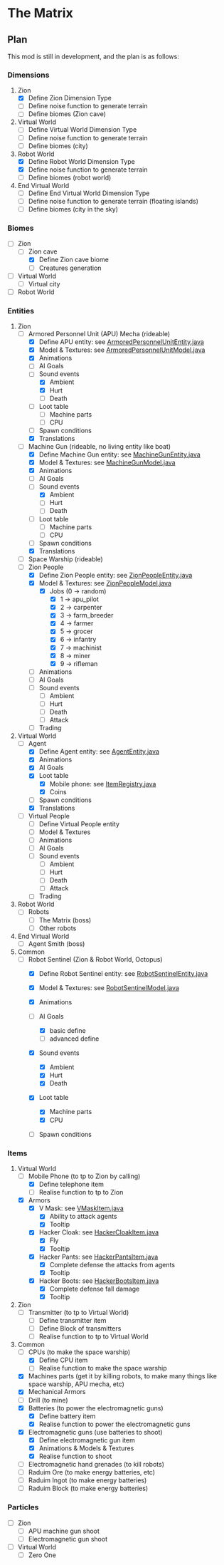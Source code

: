 # The Matrix

## Plan

This mod is still in development, and the plan is as follows:

### Dimensions

1. Zion
   - [x] Define Zion Dimension Type
   - [ ] Define noise function to generate terrain
   - [ ] Define biomes (Zion cave)

2. Virtual World
   - [ ] Define Virtual World Dimension Type
   - [ ] Define noise function to generate terrain
   - [ ] Define biomes (city)

3. Robot World
   - [x] Define Robot World Dimension Type
   - [x] Define noise function to generate terrain
   - [ ] Define biomes (robot world)

4. End Virtual World
   - [ ] Define End Virtual World Dimension Type
   - [ ] Define noise function to generate terrain (floating islands)
   - [ ] Define biomes (city in the sky)

### Biomes

- [ ] Zion
   - [ ] Zion cave
      - [x] Define Zion cave biome
      - [ ] Creatures generation
- [ ] Virtual World
   - [ ] Virtual city
- [ ] Robot World

### Entities

1. Zion
   - [ ] Armored Personnel Unit (APU) Mecha (rideable)
      - [x] Define APU entity: see [ArmoredPersonnelUnitEntity.java](src/main/java/me/jaffe2718/the_matrix/element/entity/vehicle/ArmoredPersonnelUnitEntity.java)
      - [x] Model & Textures: see [ArmoredPersonnelUnitModel.java](src/main/java/me/jaffe2718/the_matrix/client/model/entity/ArmoredPersonnelUnitModel.java)
      - [x] Animations
      - [ ] AI Goals
      - [ ] Sound events
         - [x] Ambient
         - [x] Hurt
         - [ ] Death
      - [ ] Loot table
         - [ ] Machine parts
         - [ ] CPU
      - [ ] Spawn conditions
      - [x] Translations
   - [ ] Machine Gun (rideable, no living entity like boat)
      - [x] Define Machine Gun entity: see [MachineGunEntity.java](src/main/java/me/jaffe2718/the_matrix/element/entity/vehicle/MachineGunEntity.java)
      - [x] Model & Textures: see [MachineGunModel.java](src/main/java/me/jaffe2718/the_matrix/client/model/entity/MachineGunModel.java)
      - [x] Animations
      - [ ] AI Goals
      - [ ] Sound events
         - [x] Ambient
         - [ ] Hurt
         - [ ] Death
      - [ ] Loot table
         - [ ] Machine parts
         - [ ] CPU
      - [ ] Spawn conditions
      - [x] Translations
   - [ ] Space Warship (rideable)
   - [ ] Zion People
       - [x] Define Zion People entity: see [ZionPeopleEntity.java](src/main/java/me/jaffe2718/the_matrix/element/entity/mob/ZionPeopleEntity.java)
       - [x] Model & Textures: see [ZionPeopleModel.java](src/main/java/me/jaffe2718/the_matrix/client/model/entity/ZionPeopleModel.java)
          - [x] Jobs (0 -> random)
             - [x] 1 -> apu_pilot
             - [x] 2 -> carpenter
             - [x] 3 -> farm_breeder
             - [x] 4 -> farmer
             - [x] 5 -> grocer
             - [x] 6 -> infantry
             - [x] 7 -> machinist
             - [x] 8 -> miner
             - [x] 9 -> rifleman
       - [ ] Animations
       - [ ] AI Goals
       - [ ] Sound events
          - [ ] Ambient
          - [ ] Hurt
          - [ ] Death
          - [ ] Attack
       - [ ] Trading
2. Virtual World
   - [ ] Agent
      - [x] Define Agent entity: see [AgentEntity.java](src/main/java/me/jaffe2718/the_matrix/element/entity/mob/AgentEntity.java)
      - [x] Animations
      - [x] AI Goals
      - [x] Loot table
         - [x] Mobile phone: see [ItemRegistry.java](src/main/java/me/jaffe2718/the_matrix/unit/ItemRegistry.java)
         - [x] Coins
      - [ ] Spawn conditions
      - [x] Translations
   - [ ] Virtual People
      - [ ] Define Virtual People entity
      - [ ] Model & Textures
      - [ ] Animations
      - [ ] AI Goals
      - [ ] Sound events
         - [ ] Ambient
         - [ ] Hurt
         - [ ] Death
         - [ ] Attack
      - [ ] Trading
3. Robot World
   - [ ] Robots
      - [ ] The Matrix (boss)
      - [ ] Other robots
4. End Virtual World
   - [ ] Agent Smith (boss)
5. Common
   - [ ] Robot Sentinel (Zion & Robot World, Octopus)
      - [x] Define Robot Sentinel entity: see [RobotSentinelEntity.java](src/main/java/me/jaffe2718/the_matrix/element/entity/mob/RobotSentinelEntity.java)
      - [x] Model & Textures: see [RobotSentinelModel.java](src/main/java/me/jaffe2718/the_matrix/client/model/entity/RobotSentinelModel.java)
      - [x] Animations
      - [ ] AI Goals
         - [x] basic define
         - [ ] advanced define
      - [x] Sound events
         - [x] Ambient
         - [x] Hurt
         - [x] Death
      - [x] Loot table
          - [x] Machine parts
          - [x] CPU
      - [ ] Spawn conditions


### Items

1. Virtual World
   - [ ] Mobile Phone (to tp to Zion by calling)
      - [x] Define telephone item
      - [ ] Realise function to tp to Zion
   - [x] Armors
      - [x] V Mask: see [VMaskItem.java](src/main/java/me/jaffe2718/the_matrix/element/item/VMaskItem.java)
         - [x] Ability to attack agents
         - [x] Tooltip
      - [x] Hacker Cloak: see [HackerCloakItem.java](src/main/java/me/jaffe2718/the_matrix/element/item/HackerCloakItem.java)
         - [x] Fly
         - [x] Tooltip
      - [x] Hacker Pants: see [HackerPantsItem.java](src/main/java/me/jaffe2718/the_matrix/element/item/HackerPantsItem.java)
         - [x] Complete defense the attacks from agents
         - [x] Tooltip
      - [x] Hacker Boots: see [HackerBootsItem.java](src/main/java/me/jaffe2718/the_matrix/element/item/HackerBootsItem.java)
         - [x] Complete defense fall damage
         - [x] Tooltip

2. Zion
   - [ ] Transmitter (to tp to Virtual World)
      - [ ] Define transmitter item
      - [ ] Define Block of transmitters
      - [ ] Realise function to tp to Virtual World
   
3. Common
   - [ ] CPUs (to make the space warship)
      - [x] Define CPU item
      - [ ] Realise function to make the space warship
   - [x] Machines parts (get it by killing robots, to make many things like space warship, APU mecha, etc)
   - [x] Mechanical Armors
   - [ ] Drill (to mine)
   - [x] Batteries (to power the electromagnetic guns)
      - [x] Define battery item
      - [x] Realise function to power the electromagnetic guns
   - [x] Electromagnetic guns (use batteries to shoot)
      - [x] Define electromagnetic gun item
      - [x] Animations & Models & Textures
      - [x] Realise function to shoot
   - [ ] Electromagnetic hand grenades (to kill robots)
   - [ ] Raduim Ore (to make energy batteries, etc)
   - [ ] Raduim Ingot (to make energy batteries)
   - [ ] Raduim Block (to make energy batteries)

### Particles
   - [ ] Zion
      - [ ] APU machine gun shoot
      - [ ] Electromagnetic gun shoot
   - [ ] Virtual World
      - [ ] Zero One